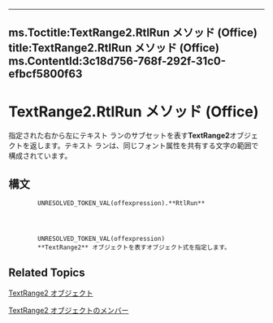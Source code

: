 

---
ms.Toctitle:TextRange2.RtlRun メソッド (Office)
title:TextRange2.RtlRun メソッド (Office)
ms.ContentId:3c18d756-768f-292f-31c0-efbcf5800f63
---
# TextRange2.RtlRun メソッド (Office)




指定された右から左にテキスト ランのサブセットを表す**TextRange2**オブジェクトを返します。テキスト ランは、同じフォント属性を共有する文字の範囲で構成されています。

## 構文

            UNRESOLVED_TOKEN_VAL(offexpression).**RtlRun**




            UNRESOLVED_TOKEN_VAL(offexpression)
            **TextRange2** オブジェクトを表すオブジェクト式を指定します。



## Related Topics

[TextRange2 オブジェクト](a6a59c9b-9b64-c1e2-2e98-a1f99025c877.md)

[TextRange2 オブジェクトのメンバー](26daffff-b9ef-fd94-f5b7-ed3a09840cb6.md)




